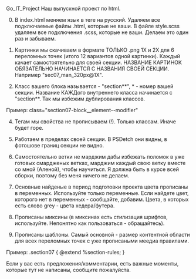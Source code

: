   Go_IT_Project
Наш выпускной проект по html.

0. В index.html меняем язык в теге <html lang="en"> на русский. Удаляем все подключаемые файлы .html, которые не ваши. В файле style.scss удаляем все подключения .scss, которые не ваши. Делаем это один раз и забываем.
  
1. Картинки мы скачиваем в формате ТОЛЬКО .png 1Х и 2Х для 6 переломных точек (итого 12 вариантов одной картинки). Каждый качает самостоятельно для своей секции. НАЗВАНИЕ КАРТИНОК ОБЯЗАТЕЛЬНО НАЧИНАЕТСЯ С НАЗВАНИЯ СВОЕЙ СЕКЦИИ. Например "sec07_man_320px@1X".

2. Класс вашего блока называется - "section**", * - номер вашей секции. Название КАЖДого внутреннего класса начинается с "section**. Так мы избежим дублирования классов.

Пример: class="section07-block__element--modifier"

4. Тегам мы свойства не прописываем (!). Только классам. Иначе будет горе.  

5. Работаем в пределах своей секции. В PSDetch они видны, в фотошове границ секции не видно.

6. Самостоятельно ветки не марджим дабы избежать поломок в уже готовых смардженых ветках, марджим каждый свою ветку вместе со мной (Аленой), чтобы научиться. Я должна быть в курсе всей сборки, поэтому без меня ничего не делаем. 

7. Основные найденые в период подготовки проекта цвета прописаны в переменных. Используйте только переменные. Если найдете цвет, которого нет в переменных - сообщайте, добавим. Цвета, в которых есть слово grey - цвета хедера/футера.

8. Прописаны миксины (в миксинах есть стилизация шрифтов, используйте. Непонятно как пользоваться - обращайтесь).

9. Прописаны шаблоны. Самый основной - размер контентной области для всех переломных точек с уже прописаными меедиа правилами.

Пример: 
        .section07 {
             @extend %section-rules; 
             }
             
 Если у вас есть предложения/комментарии, есть важные моменты, которые тут не написаны, сообщите пожалуйста. 
            
